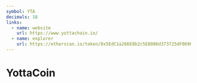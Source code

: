 ```yaml
---
symbol: YTA
decimals: 18
links:
  - name: website
    url: https://www.yottachain.io/
  - name: explorer
    url: https://etherscan.io/token/0x5EdC1a266E8b2c5E8086d373725dF0690af7e3Ea
---
```


# YottaCoin
